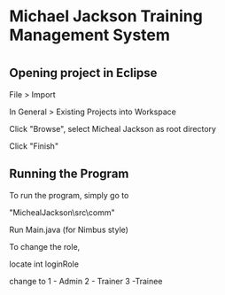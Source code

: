 <h1>
    Michael Jackson Training Management System 
<h1>

<h2>
    Opening project in Eclipse
</h2>

File > Import

In General > Existing Projects into Workspace

Click "Browse", select Micheal Jackson as root directory

Click "Finish"

<h2>
    Running the Program
</h2>

To run the program, simply go to 

"MichealJackson\src\comm"

Run Main.java (for Nimbus style)

To change the role,

locate int loginRole

change to 
1 - Admin
2 - Trainer
3 -Trainee

